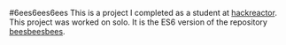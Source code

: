 #6ees6ees6ees
This is a project I completed as a student at [hackreactor](http://hackreactor.com). This project was worked on solo. It is the ES6 version of the repository [beesbeesbees](https://github.com/trautlein/beesbeesbees).
